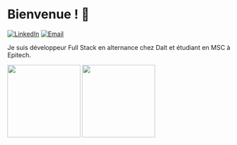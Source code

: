 # Bienvenue ! 👋
[![LinkedIn](https://img.shields.io/badge/-LinkedIn-blue?style=flat-square&logo=LinkedIn&logoColor=white&link=https://www.linkedin.com/in/lavallemarcaurele/)](https://www.linkedin.com/in/lavallemarcaurele/)
[![Email](https://img.shields.io/badge/-Email-red?style=flat-square&logo=Gmail&logoColor=white&link=mailto:lavallemarcaurele@gmail.com)](mailto:lavallemarcaurele@gmail.com)

Je suis développeur Full Stack en alternance chez Dalt et étudiant en MSC à Epitech.

<p align="left">
  <img src="https://github-readme-stats.vercel.app/api/top-langs/?username=lavallemarcaurele&layout=compact&theme=dark" height="165"/>
  <img src="http://github-readme-streak-stats.herokuapp.com?user=lavallemarcaurele&theme=dark" height="165"/>
</p>
